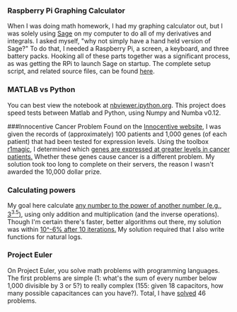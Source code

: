 ### Raspberry Pi Graphing Calculator
When I was doing math homework, I had my graphing calculator out, but I was solely using [Sage][sage] on my computer to do all of my derivatives and integrals. I asked myself, "why not simply have a hand held version of Sage?" To do that, I needed a Raspberry Pi, a screen, a keyboard, and three battery packs. Hooking all of these parts together was a significant process, as was getting the RPi to launch Sage on startup. The complete setup script, and related source files, can be found [here][rpi].

### MATLAB vs Python
You can best view the notebook at [nbviewer.ipython.org][nb]. This project does
speed tests between Matlab and Python, using Numpy and Numba v0.12.

###Innocentive Cancer Problem
Found on the [Innocentive website][innocentive], I was given the records of (approximately) 100 patients and 1,000 genes (of each patient) that had been tested for expression levels. Using the toolbox [r1magic][r1magic], I determined which [genes are expressed at greater levels in cancer patients.][result] Whether these genes cause cancer is a different problem. My solution took too long to complete on their servers, the reason I wasn't awarded the 10,000 dollar prize.
        
### Calculating powers
My goal here calculate [any number to the power of another number (e.g., 3<sup>3.5</sup>)][power], using only addition and multiplication (and the inverse operations). Though I'm certain there's faster, better algorithms out there, my solution was within [10^-6% after 10 iterations.][power-result] My solution required that I also write functions for natural logs.

### Project Euler
On Project Euler, you solve math problems with programming languages. The first problems are simple (1: what's the sum of every number below 1,000 divisible by 3 or 5?) to really complex (155: given 18 capacitors, how many possible capacitances can you have?). Total, I have [solved][euler-sol] 46 problems.


[innocentive]:https://www.innocentive.com
[r1magic]:https://github.com/msuzen/R1magic/wiki
[result]:https://github.com/scottsievert/side-projects/blob/master/InnoCentive_cancer_problem/correct!.png
[sage]:http://www.sagemath.org
[power]:https://github.com/scottsievert/side-projects/tree/master/Calculating_loqs/MATLAB_functions
[power-result]:https://github.com/scottsievert/side-projects/blob/master/Calculating_loqs/MATLAB_functions/S2pow3\%5E3.5.png
[euler]:http://projecteuler.net/about
[1]:http://projecteuler.net/problem=1
[nb]:http://nbviewer.ipython.org/urls/raw.github.com/scottsievert/side-projects/master/matlab_vs_python/Python%2520vs%2520Numba%2520vs%2520Matlab%2520vs%2520C.ipynb
[155]:http://projecteuler.net/problem=155
[rpi]:https://github.com/scottsievert/RPi
[euler-sol]:https://github.com/scottsievert/side-projects/blob/master/euler.py
